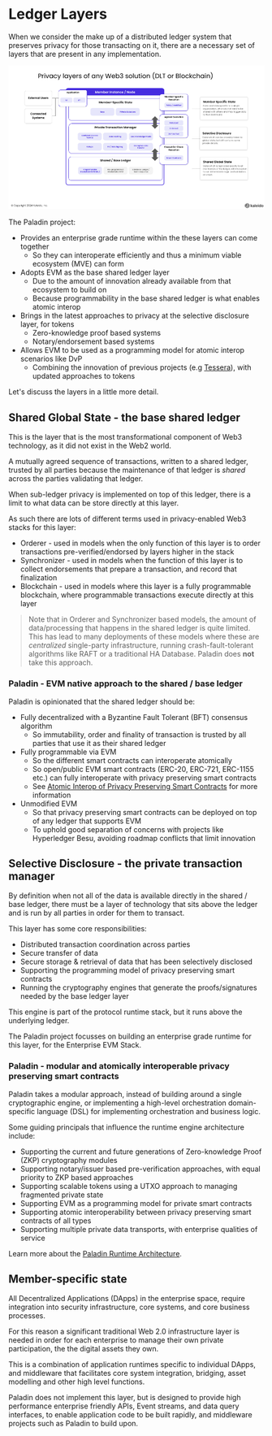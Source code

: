 # Ledger Layers

When we consider the make up of a distributed ledger system that preserves privacy for those transacting on it, there are a necessary set of layers that are present in any implementation.

![Ledger layers](./diagrams/ledger_layers.png)

The Paladin project:
- Provides an enterprise grade runtime within the these layers can come together
   - So they can interoperate efficiently and thus a minimum viable ecosystem (MVE) can form
- Adopts EVM as the base shared ledger layer
   - Due to the amount of innovation already available from that ecosystem to build on
   - Because programmability in the base shared ledger is what enables atomic interop
- Brings in the latest approaches to privacy at the selective disclosure layer, for tokens
   - Zero-knowledge proof based systems
   - Notary/endorsement based systems
- Allows EVM to be used as a programming model for atomic interop scenarios like DvP
   - Combining the innovation of previous projects (e.g [Tessera](https://github.com/consensys/tessera)), with updated approaches to tokens

Let's discuss the layers in a little more detail.

## Shared Global State - the base shared ledger

This is the layer that is the most transformational component of Web3 technology, as it did not exist in the Web2 world.

A mutually agreed sequence of transactions, written to a shared ledger, trusted by all parties because the maintenance of that ledger is _shared_ across the parties validating that ledger.

When sub-ledger privacy is implemented on top of this ledger, there is a limit to what data can be store directly at this layer.

As such there are lots of different terms used in privacy-enabled Web3 stacks for this layer:

- Orderer - used in models when the only function of this layer is to order transactions pre-verified/endorsed by layers higher in the stack
- Synchronizer - used in models when the function of this layer is to collect endorsements that prepare a transaction, and record that finalization
- Blockchain - used in models where this layer is a fully programmable blockchain, where programmable transactions execute directly at this layer

> Note that in Orderer and Synchronizer based models, the amount of data/processing that happens in the shared ledger is quite limited. This has lead to many deployments of these models where these are *centralized* single-party infrastructure, running crash-fault-tolerant algorithms like RAFT or a traditional HA Database. Paladin does **not** take this approach.

### Paladin - EVM native approach to the shared / base ledger

Paladin is opinionated that the shared ledger should be:
- Fully decentralized with a Byzantine Fault Tolerant (BFT) consensus algorithm
    - So immutability, order and finality of transaction is trusted by all parties that use it as their shared ledger
- Fully programmable via EVM
    - So the different smart contracts can interoperate atomically
    - So open/public EVM smart contracts (ERC-20, ERC-721, ERC-1155 etc.) can fully interoperate with privacy preserving smart contracts
    - See [Atomic Interop of Privacy Preserving Smart Contracts](./atomic_interop.md) for more information
- Unmodified EVM
    - So that privacy preserving smart contracts can be deployed on top of any ledger that supports EVM
    - To uphold good separation of concerns with projects like Hyperledger Besu, avoiding roadmap conflicts that limit innovation

## Selective Disclosure - the private transaction manager

By definition when not all of the data is available directly in the shared / base ledger, there must be a layer of technology that sits above the ledger and is run by all parties in order for them to transact.

This layer has some core responsibilities:
- Distributed transaction coordination across parties
- Secure transfer of data
- Secure storage & retrieval of data that has been selectively disclosed
- Supporting the programming model of privacy preserving smart contracts
- Running the cryptography engines that generate the proofs/signatures needed by the base ledger layer

This engine is part of the protocol runtime stack, but it runs above the underlying ledger.

The Paladin project focusses on building an enterprise grade runtime for this layer, for the Enterprise EVM Stack.

### Paladin - modular and atomically interoperable privacy preserving smart contracts

Paladin takes a modular approach, instead of building around a single cryptographic engine, or implementing a high-level orchestration domain-specific language (DSL) for implementing orchestration and business logic.

Some guiding principals that influence the runtime engine architecture include:
- Supporting the current and future generations of Zero-knowledge Proof (ZKP) cryptography modules
- Supporting notary/issuer based pre-verification approaches, with equal priority to ZKP based approaches
- Supporting scalable tokens using a UTXO approach to managing fragmented private state
- Supporting EVM as a programming model for private smart contracts
- Supporting atomic interoperability between privacy preserving smart contracts of all types
- Supporting multiple private data transports, with enterprise qualities of service

Learn more about the [Paladin Runtime Architecture](./runtime_architecture.md).

## Member-specific state

All Decentralized Applications (DApps) in the enterprise space, require integration into security infrastructure, core systems, and core business processes.

For this reason a significant traditional Web 2.0 infrastructure layer is needed in order for each enterprise to manage their own private participation, the the digital assets they own.

This is a combination of application runtimes specific to individual DApps, and middleware that facilitates core system integration, bridging, asset modelling and other high level functions.

Paladin does not implement this layer, but is designed to provide high performance enterprise friendly APIs, Event streams, and data query interfaces, to enable application code to be built rapidly, and middleware projects such as Paladin to build upon.